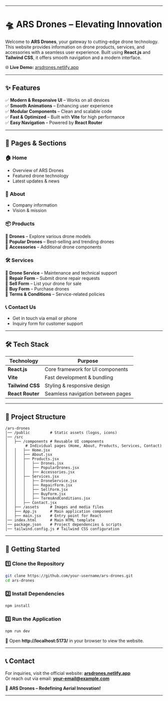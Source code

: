 
---  

# 🛸 ARS Drones – Elevating Innovation  

Welcome to **ARS Drones**, your gateway to cutting-edge drone technology. This website provides information on drone products, services, and accessories with a seamless user experience. Built using **React.js** and **Tailwind CSS**, it offers smooth navigation and a modern interface.  

🌐 **Live Demo:** [arsdrones.netlify.app](https://arsdrones.netlify.app/)  

---

## ✨ Features  

✅ **Modern & Responsive UI** – Works on all devices  
✅ **Smooth Animations** – Enhancing user experience  
✅ **Modular Components** – Clean and scalable code  
✅ **Fast & Optimized** – Built with **Vite** for high performance  
✅ **Easy Navigation** – Powered by **React Router**  

---

## 📌 Pages & Sections  

### 🏠 **Home**  
- Overview of ARS Drones  
- Featured drone technology  
- Latest updates & news  

### 📖 **About**  
- Company information  
- Vision & mission  

### 📦 **Products**  
🔹 **Drones** – Explore various drone models  
🔹 **Popular Drones** – Best-selling and trending drones  
🔹 **Accessories** – Additional drone components  

### 🛠️ **Services**  
🔹 **Drone Service** – Maintenance and technical support  
🔹 **Repair Form** – Submit drone repair requests  
🔹 **Sell Form** – List your drone for sale  
🔹 **Buy Form** – Purchase drones  
🔹 **Terms & Conditions** – Service-related policies  

### 📞 **Contact Us**  
- Get in touch via email or phone  
- Inquiry form for customer support  

---

## 🛠️ Tech Stack  

| Technology  | Purpose |  
|------------|---------|  
| **React.js** | Core framework for UI components |  
| **Vite** | Fast development & bundling |  
| **Tailwind CSS** | Styling & responsive design |  
| **React Router** | Seamless navigation between pages |  

---

## 📂 Project Structure  

```
/ars-drones  
│── /public         # Static assets (logos, icons)  
│── /src  
│   ├── /components # Reusable UI components  
│        # Individual pages (Home, About, Products, Services, Contact)  
│   │   ├── Home.jsx  
│   │   ├── About.jsx  
│   │   ├── Products.jsx  
│   │   │   ├── Drones.jsx  
│   │   │   ├── PopularDrones.jsx  
│   │   │   ├── Accessories.jsx  
│   │   ├── Services.jsx  
│   │   │   ├── DroneService.jsx  
│   │   │   ├── RepairForm.jsx  
│   │   │   ├── SellForm.jsx  
│   │   │   ├── BuyForm.jsx  
│   │   │   ├── TermsAndConditions.jsx  
│   │   ├── Contact.jsx  
│   ├── /assets     # Images and media files  
│   ├── App.js      # Main application component  
│   ├── main.jsx    # Entry point for React  
│── index.html      # Main HTML template  
│── package.json    # Project dependencies & scripts  
│── tailwind.config.js # Tailwind CSS configuration  
```  

---

## 🚀 Getting Started  

### 1️⃣ Clone the Repository  
```sh  
git clone https://github.com/your-username/ars-drones.git  
cd ars-drones  
```  

### 2️⃣ Install Dependencies  
```sh  
npm install  
```  

### 3️⃣ Run the Application  
```sh  
npm run dev  
```  
🔗 Open **http://localhost:5173/** in your browser to view the website.  

---

## 📞 Contact  

For inquiries, visit the official website: **[arsdrones.netlify.app](https://arsdrones.netlify.app/)**  
Or reach out via email: **your-email@example.com**  

🚀 **ARS Drones – Redefining Aerial Innovation!**  

---
